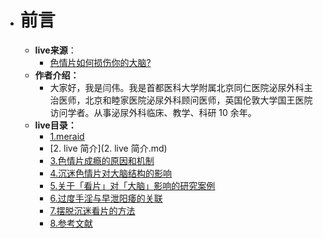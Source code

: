 - # 前言

  - **live来源**：
    - [色情片如何损伤你的大脑? ](https://www.zhihu.com/lives/938729029810073600/messages)
  - **作者介绍：**
    - 大家好，我是闫伟。我是首都医科大学附属北京同仁医院泌尿外科主治医师，北京和睦家医院泌尿外科顾问医师，英国伦敦大学国王医院访问学者。从事泌尿外科临床、教学、科研 10 余年。 
  - **live目录：**
    - [1.meraid](1.meraid.md)
    - [2. live 简介](2. live 简介.md)
    - [3.色情片成瘾的原因和机制 ](色情片成瘾的原因和机制.md)
    - [4.沉迷色情片对大脑结构的影响](4.沉迷色情片对大脑结构的影响.md)
    - [5.关于「看片」对「大脑」影响的研究案例 ](5.关于「看片」对「大脑」影响的研究案例.md)
    - [6.过度手淫与早泄阳痿的关联](6.过度手淫与早泄阳痿的关联.md)
    - [7.摆脱沉迷看片的方法](7.摆脱沉迷看片的方法.md)
    - [8.参考文献](8.参考文献.md)

